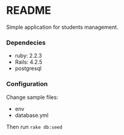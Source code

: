 # README #

  Simple application for students management.

### Dependecies ###
  * ruby: 2.2.3
  * Rails: 4.2.5
  * postgresql

### Configuration ###

  Change sample files:

  * env
  * database.yml

Then run `rake db:seed`

